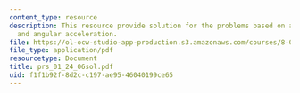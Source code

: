 ```yaml
---
content_type: resource
description: This resource provide solution for the problems based on angular speed
  and angular acceleration.
file: https://ol-ocw-studio-app-production.s3.amazonaws.com/courses/8-01l-physics-i-classical-mechanics-fall-2005/f1f1b92f8d2cc197ae9546040199ce65_prs_01_24_06sol.pdf
file_type: application/pdf
resourcetype: Document
title: prs_01_24_06sol.pdf
uid: f1f1b92f-8d2c-c197-ae95-46040199ce65
---
```


